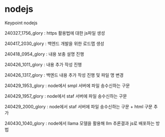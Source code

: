 # nodejs
Keypoint nodejs

240327_1756_glory : https 활용법에 대한 js파일 생성

240417_2030_glory : 백엔드 개발을 위한 로드맵 생성

240418_0954_glory : 내용 보충 설명 진행

240426_1011_glory : 내용 추가 작성 진행

240426_1317_glory : 백엔드 내용 추가 작성 진행 및 파일 명 변경

240429_1953_glory : node에서 smpl 서버에 파일 송수신하는 구문

240429_1957_glory : node에서 staf 서버에 파일 송수신하는 구문

240429_2000_glory : node에서 staf 서버에 파일 송수신하는 구문 + html 구문 추가

240430_1040_glory : node에서 llama 모델을 활용해 llm 추론결과 js로 배포하는 방법